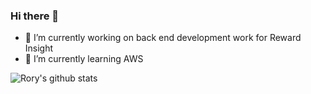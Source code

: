 
### Hi there 👋

- 🔭 I’m currently working on back end development work for Reward Insight
- 🌱 I’m currently learning AWS


![Rory's github stats](https://github-readme-stats.vercel.app/api?username=roryreward&show_icons=true)
